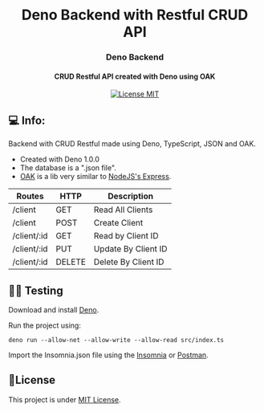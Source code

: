 <h1 align="center">
  <br>
  Deno Backend with Restful CRUD API
  <br>
</h1>

<h3 align="center">Deno Backend</h4>

<h4 align="center">CRUD Restful API created with Deno using OAK</h4>
<p align="center">
  <a href="https://opensource.org/licenses/MIT">
    <img src="https://img.shields.io/badge/License-MIT-blue.svg" alt="License MIT">
  </a>
</p>

## 💻 Info:

Backend with CRUD Restful made using Deno, TypeScript, JSON and OAK.

- Created with Deno 1.0.0
- The database is a ".json file".
- [OAK](https://github.com/oakserver/oak) is a lib very similar to [NodeJS's Express](https://expressjs.com).

| Routes      | HTTP   | Description         |
| ----------- | ------ | ------------------- |
| /client     | GET    | Read All Clients    |
| /client     | POST   | Create Client       |
| /client/:id | GET    | Read by Client ID   |
| /client/:id | PUT    | Update By Client ID |
| /client/:id | DELETE | Delete By Client ID |

## 👨‍🏫 Testing

Download and install [Deno](https://deno.land/).

Run the project using:

```
deno run --allow-net --allow-write --allow-read src/index.ts
```

Import the Insomnia.json file using the [Insomnia](https://insomnia.rest/download/) or [Postman](https://www.postman.com/).

## 📝License

This project is under [MIT License](LICENSE).

